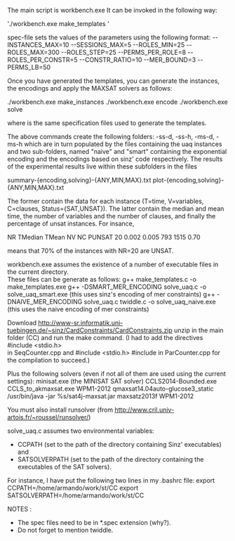 
The main script is workbench.exe
It can be invoked in the following way:

'./workbench.exe make_templates <spec-file> '

spec-file sets the values of the parameters using the following format:
--INSTANCES_MAX=10 --SESSIONS_MAX=5 --ROLES_MIN=25 --ROLES_MAX=300 --ROLES_STEP=25 --PERMS_PER_ROLE=8 --ROLES_PER_CONSTR=5 --CONSTR_RATIO=10 --MER_BOUND=3 --PERMS_LB=50

Once you have generated the templates, you can generate the instances, the encodings and apply the MAXSAT solvers as follows:

./workbench.exe make_instances <spec-file> 
./workbench.exe encode <spec-file> 
./workbench.exe solve <spec-file> 

where <spec-file> is the same specification files used to generate the templates.

The above commands create the following folders: <spec-file>-ss-d, <spec-file>-ss-h, <spec-file>-ms-d, <spec-file>-ms-h
which are in turn populated by the files containing the uaq instances and two sub-folders, named "naive" and "smart" containing
the exponential encoding and the encodings based on sinz' code respectively.  The results of the experimental results live 
within these subfolders in the files

summary-{encoding,solving}-{ANY,MIN,MAX}.txt
plot-{encoding,solving}-{ANY,MIN,MAX}.txt

The former contain the data for each instance (T=time, V=variables, C=clauses, Status={SAT,UNSAT}).
The latter contain the median and mean time, the number of variables and the number of clauses, and finally the percentage of unsat instances.
For insance,

NR	TMedian	TMean	NV	NC	PUNSAT
 20	 0.002	 0.005	793	1515	0.70

means that 70% of the instances with NR=20 are UNSAT.

workbench.exe assumes the existence of a number of executable files in the current directory.  
These files can be generate as follows:
g++ make_templates.c -o make_templates.exe
g++ -DSMART_MER_ENCODING solve_uaq.c -o solve_uaq_smart.exe (this uses sinz's encoding of mer constraints)
g++ -DNAIVE_MER_ENCODING solve_uaq.c twiddle.c -o solve_uaq_naive.exe (this uses the naive encoding of mer constraints)

Download
http://www-sr.informatik.uni-tuebingen.de/~sinz/CardConstraints/CardConstraints.zip
unzip in the main folder (CC) and run the make command.  (I had to add the directives 
#include <stdio.h>  
in SeqCounter.cpp
and
#include <stdio.h>
#include <cstring>
in ParCounter.cpp
for the compilation to succeed.)

Plus the following solvers (even if not all of them are used using the current settings):
minisat.exe  (the MINISAT SAT solver)
CCLS2014-Bounded.exe
CCLS_to_akmaxsat.exe
WPM1-2012
qmaxsat14.04auto-glucose3_static
/usr/bin/java -jar %s/sat4j-maxsat.jar
maxsatz2013f
WPM1-2012

You must also install runsolver (from http://www.cril.univ-artois.fr/~roussel/runsolver/)

solve_uaq.c assumes two environmental variables: 
- CCPATH (set to the path of the directory containing Sinz' executables) and
- SATSOLVERPATH (set to the path of the directory containing the executables of the SAT solvers).

For instance, I have put the following two lines in my .bashrc file:
export CCPATH=/home/armando/work/st/CC
export SATSOLVERPATH=/home/armando/work/st/CC

NOTES :
- The spec files need to be in *.spec extension (why?).
- Do not forget to mention twiddle. 
